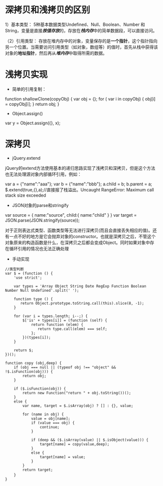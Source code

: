 
# 深拷贝和浅拷贝的区别

1）基本类型：
5种基本数据类型Undefined、Null、Boolean、Number 和 String，变量是直接***按值存放***的，存放在***栈内存***中的简单数据段，可以直接访问。

（2）引用类型：
存放在堆内存中的对象，变量保存的是**一个指针**，这个指针指向另一个位置。当需要访问引用类型（如对象，数组等）的值时，首先从栈中获得该对象的**地址指针**，然后再从***堆内存***中取得所需的数据。


# 浅拷贝实现

- 简单的引用复制：

function shallowClone(copyObj) {
  var obj = {};
  for ( var i in copyObj) {
    obj[i] = copyObj[i];
  }
  return obj;
}

- Object.assign()

var y = Object.assign({}, x);


# 深拷贝

- jQuery.extend

jQuery的extend方法使用基本的递归思路实现了浅拷贝和深拷贝，但是这个方法也无法处理源对象内部循环引用，例如：

var a = {"name":"aaa"};
var b = {"name":"bbb"};
a.child = b;
b.parent = a;
$.extend(true,{},a);//直接报了栈溢出。Uncaught RangeError: Maximum call stack size exceeded

- JSON对象的parse和stringify

var source = { name:"source", child:{ name:"child" } } 
var target = JSON.parse(JSON.stringify(source));

对于正则表达式类型、函数类型等无法进行深拷贝(而且会直接丢失相应的值)。还有一点不好的地方是它会抛弃对象的constructor。也就是深拷贝之后，不管这个对象原来的构造函数是什么，在深拷贝之后都会变成Object。同时如果对象中存在循环引用的情况也无法正确处理

-  手动实现

```
//类型判断
var $ = (function () {
    'use strict';

    var types = 'Array Object String Date RegExp Function Boolean Number Null Undefined'.split(' ');

	function type () {
	   return Object.prototype.toString.call(this).slice(8, -1);
	}

	for (var i = types.length; i--;) {
	    $['is' + types[i]] = (function (self) {
	        return function (elem) {
	           return type.call(elem) === self;
	        };
	    })(types[i]);
	}

    return $;
})();

function copy (obj,deep) { 
    if (obj === null || (typeof obj !== "object" && !$.isFunction(obj))) { 
        return obj; 
    } 

    if ($.isFunction(obj)) {
    	return new Function("return " + obj.toString())();
    }
    else {
        var name, target = $.isArray(obj) ? [] : {}, value; 

        for (name in obj) { 
            value = obj[name]; 
            if (value === obj) {
            	continue;
            }

            if (deep && ($.isArray(value) || $.isObject(value))) {
            	target[name] = copy(value,deep);
            }
            else {
            	target[name] = value;
            } 
        } 
        return target;
    }　        
}

```